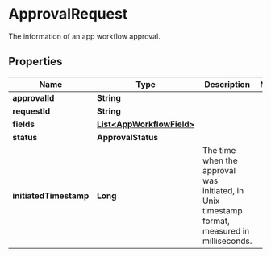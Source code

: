 

# ApprovalRequest

The information of an app workflow approval.

## Properties

| Name | Type | Description | Notes |
|------------ | ------------- | ------------- | -------------|
|**approvalId** | **String** |  |  |
|**requestId** | **String** |  |  |
|**fields** | [**List&lt;AppWorkflowField&gt;**](AppWorkflowField.md) |  |  |
|**status** | **ApprovalStatus** |  |  |
|**initiatedTimestamp** | **Long** | The time when the approval was initiated, in Unix timestamp format, measured in milliseconds. |  |



